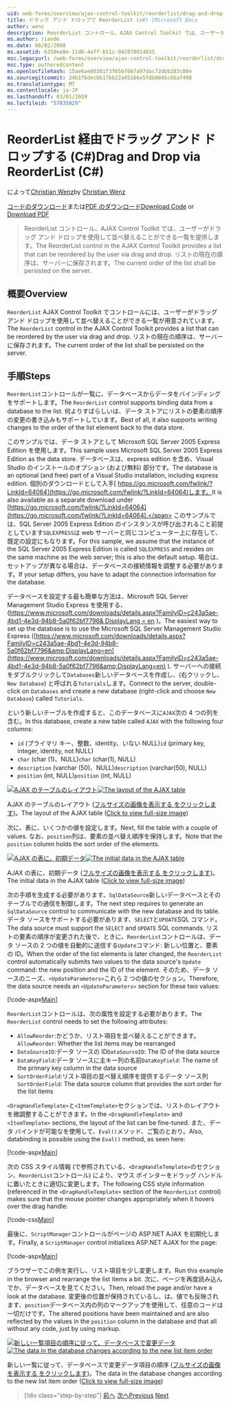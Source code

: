 ```yaml
---
uid: web-forms/overview/ajax-control-toolkit/reorderlist/drag-and-drop-via-reorderlist-cs
title: ドラッグ アンド ドロップで ReorderList (c#) |Microsoft Docs
author: wenz
description: ReorderList コントロール、AJAX Control Toolkit では、ユーザーがドラッグ アンド ドロップを使用して並べ替えることができる一覧を提供します。 現在の注文リストのものとしています.
ms.author: riande
ms.date: 06/02/2008
ms.assetid: 6350ee8e-11d6-4aff-b51c-942878014835
msc.legacyurl: /web-forms/overview/ajax-control-toolkit/reorderlist/drag-and-drop-via-reorderlist-cs
msc.type: authoredcontent
ms.openlocfilehash: 15ae6ae60381f3f656f667a97dac72dbb283c80e
ms.sourcegitcommit: 24b1f6decbb17bb22a45166e5fdb0845c65af498
ms.translationtype: MT
ms.contentlocale: ja-JP
ms.lasthandoff: 03/01/2019
ms.locfileid: "57035029"
---
```

<a name="drag-and-drop-via-reorderlist-c"></a><span data-ttu-id="9a9de-104">ReorderList 経由でドラッグ アンド ドロップする (C#)</span><span class="sxs-lookup"><span data-stu-id="9a9de-104">Drag and Drop via ReorderList (C#)</span></span>
====================
<span data-ttu-id="9a9de-105">によって[Christian Wenz](https://github.com/wenz)</span><span class="sxs-lookup"><span data-stu-id="9a9de-105">by [Christian Wenz](https://github.com/wenz)</span></span>

<span data-ttu-id="9a9de-106">[コードのダウンロード](http://download.microsoft.com/download/9/3/f/93f8daea-bebd-4821-833b-95205389c7d0/ReorderList5.cs.zip)または[PDF のダウンロード](http://download.microsoft.com/download/2/d/c/2dc10e34-6983-41d4-9c08-f78f5387d32b/reorderlist5CS.pdf)</span><span class="sxs-lookup"><span data-stu-id="9a9de-106">[Download Code](http://download.microsoft.com/download/9/3/f/93f8daea-bebd-4821-833b-95205389c7d0/ReorderList5.cs.zip) or [Download PDF](http://download.microsoft.com/download/2/d/c/2dc10e34-6983-41d4-9c08-f78f5387d32b/reorderlist5CS.pdf)</span></span>

> <span data-ttu-id="9a9de-107">ReorderList コントロール、AJAX Control Toolkit では、ユーザーがドラッグ アンド ドロップを使用して並べ替えることができる一覧を提供します。</span><span class="sxs-lookup"><span data-stu-id="9a9de-107">The ReorderList control in the AJAX Control Toolkit provides a list that can be reordered by the user via drag and drop.</span></span> <span data-ttu-id="9a9de-108">リストの現在の順序は、サーバーに保存されます。</span><span class="sxs-lookup"><span data-stu-id="9a9de-108">The current order of the list shall be persisted on the server.</span></span>


## <a name="overview"></a><span data-ttu-id="9a9de-109">概要</span><span class="sxs-lookup"><span data-stu-id="9a9de-109">Overview</span></span>

<span data-ttu-id="9a9de-110">`ReorderList` AJAX Control Toolkit でコントロールには、ユーザーがドラッグ アンド ドロップを使用して並べ替えることができる一覧が用意されています。</span><span class="sxs-lookup"><span data-stu-id="9a9de-110">The `ReorderList` control in the AJAX Control Toolkit provides a list that can be reordered by the user via drag and drop.</span></span> <span data-ttu-id="9a9de-111">リストの現在の順序は、サーバーに保存されます。</span><span class="sxs-lookup"><span data-stu-id="9a9de-111">The current order of the list shall be persisted on the server.</span></span>

## <a name="steps"></a><span data-ttu-id="9a9de-112">手順</span><span class="sxs-lookup"><span data-stu-id="9a9de-112">Steps</span></span>

<span data-ttu-id="9a9de-113">`ReorderList`コントロールが一覧に、データベースからデータをバインディングをサポートします。</span><span class="sxs-lookup"><span data-stu-id="9a9de-113">The `ReorderList` control supports binding data from a database to the list.</span></span> <span data-ttu-id="9a9de-114">何よりすばらしいは、データ ストアにリストの要素の順序の変更の書き込みもサポートしています。</span><span class="sxs-lookup"><span data-stu-id="9a9de-114">Best of all, it also supports writing changes to the order of the list element back to the data store.</span></span>

<span data-ttu-id="9a9de-115">このサンプルでは、データ ストアとして Microsoft SQL Server 2005 Express Edition を使用します。</span><span class="sxs-lookup"><span data-stu-id="9a9de-115">This sample uses Microsoft SQL Server 2005 Express Edition as the data store.</span></span> <span data-ttu-id="9a9de-116">データベースは、express edition を含め、Visual Studio のインストールのオプション (および無料) 部分です。</span><span class="sxs-lookup"><span data-stu-id="9a9de-116">The database is an optional (and free) part of a Visual Studio installation, including express edition.</span></span> <span data-ttu-id="9a9de-117">個別のダウンロードとして入手[ https://go.microsoft.com/fwlink/?LinkId=64064](https://go.microsoft.com/fwlink/?LinkId=64064)します。</span><span class="sxs-lookup"><span data-stu-id="9a9de-117">It is also available as a separate download under [https://go.microsoft.com/fwlink/?LinkId=64064](https://go.microsoft.com/fwlink/?LinkId=64064).</span></span> <span data-ttu-id="9a9de-118">このサンプルでは、SQL Server 2005 Express Edition のインスタンスが呼び出されること前提としています`SQLEXPRESS`は web サーバーと同じコンピューター上に存在して、既定の設定にもなります。</span><span class="sxs-lookup"><span data-stu-id="9a9de-118">For this sample, we assume that the instance of the SQL Server 2005 Express Edition is called `SQLEXPRESS` and resides on the same machine as the web server; this is also the default setup.</span></span> <span data-ttu-id="9a9de-119">場合は、セットアップが異なる場合は、データベースの接続情報を調整する必要があります。</span><span class="sxs-lookup"><span data-stu-id="9a9de-119">If your setup differs, you have to adapt the connection information for the database.</span></span>

<span data-ttu-id="9a9de-120">データベースを設定する最も簡単な方法は、Microsoft SQL Server Management Studio Express を使用する、([https://www.microsoft.com/downloads/details.aspx?FamilyID=c243a5ae-4bd1-4e3d-94b8-5a0f62bf7796&amp; DisplayLang = en](https://www.microsoft.com/downloads/details.aspx?FamilyID=c243a5ae-4bd1-4e3d-94b8-5a0f62bf7796&amp;DisplayLang=en) )。</span><span class="sxs-lookup"><span data-stu-id="9a9de-120">The easiest way to set up the database is to use the Microsoft SQL Server Management Studio Express ([https://www.microsoft.com/downloads/details.aspx?FamilyID=c243a5ae-4bd1-4e3d-94b8-5a0f62bf7796&amp;DisplayLang=en](https://www.microsoft.com/downloads/details.aspx?FamilyID=c243a5ae-4bd1-4e3d-94b8-5a0f62bf7796&amp;DisplayLang=en) ).</span></span> <span data-ttu-id="9a9de-121">サーバーへの接続をダブルクリックして`Databases`新しいデータベースを作成し、(右クリックし、 `New Database`) と呼ばれる`Tutorials`します。</span><span class="sxs-lookup"><span data-stu-id="9a9de-121">Connect to the server, double-click on `Databases` and create a new database (right-click and choose `New Database`) called `Tutorials`.</span></span>

<span data-ttu-id="9a9de-122">という新しいテーブルを作成すると、このデータベースに`AJAX`次の 4 つの列を含む。</span><span class="sxs-lookup"><span data-stu-id="9a9de-122">In this database, create a new table called `AJAX` with the following four columns:</span></span>

- <span data-ttu-id="9a9de-123">`id` (プライマリ キー、整数、identity、いない NULL)</span><span class="sxs-lookup"><span data-stu-id="9a9de-123">`id` (primary key, integer, identity, not NULL)</span></span>
- <span data-ttu-id="9a9de-124">`char` (char (1)、NULL)</span><span class="sxs-lookup"><span data-stu-id="9a9de-124">`char` (char(1), NULL)</span></span>
- <span data-ttu-id="9a9de-125">`description` (varchar (50)、NULL)</span><span class="sxs-lookup"><span data-stu-id="9a9de-125">`description` (varchar(50), NULL)</span></span>
- <span data-ttu-id="9a9de-126">`position` (int, NULL)</span><span class="sxs-lookup"><span data-stu-id="9a9de-126">`position` (int, NULL)</span></span>


<span data-ttu-id="9a9de-127">[![AJAX のテーブルのレイアウト](drag-and-drop-via-reorderlist-cs/_static/image2.png)](drag-and-drop-via-reorderlist-cs/_static/image1.png)</span><span class="sxs-lookup"><span data-stu-id="9a9de-127">[![The layout of the AJAX table](drag-and-drop-via-reorderlist-cs/_static/image2.png)](drag-and-drop-via-reorderlist-cs/_static/image1.png)</span></span>

<span data-ttu-id="9a9de-128">AJAX のテーブルのレイアウト ([フルサイズの画像を表示する をクリックします](drag-and-drop-via-reorderlist-cs/_static/image3.png))。</span><span class="sxs-lookup"><span data-stu-id="9a9de-128">The layout of the AJAX table ([Click to view full-size image](drag-and-drop-via-reorderlist-cs/_static/image3.png))</span></span>


<span data-ttu-id="9a9de-129">次に、表に、いくつかの値を設定します。</span><span class="sxs-lookup"><span data-stu-id="9a9de-129">Next, fill the table with a couple of values.</span></span> <span data-ttu-id="9a9de-130">なお、`position`列は、要素の並べ替え順序を保持します。</span><span class="sxs-lookup"><span data-stu-id="9a9de-130">Note that the `position` column holds the sort order of the elements.</span></span>


<span data-ttu-id="9a9de-131">[![AJAX の表に、初期データ](drag-and-drop-via-reorderlist-cs/_static/image5.png)](drag-and-drop-via-reorderlist-cs/_static/image4.png)</span><span class="sxs-lookup"><span data-stu-id="9a9de-131">[![The initial data in the AJAX table](drag-and-drop-via-reorderlist-cs/_static/image5.png)](drag-and-drop-via-reorderlist-cs/_static/image4.png)</span></span>

<span data-ttu-id="9a9de-132">AJAX の表に、初期データ ([フルサイズの画像を表示する をクリックします](drag-and-drop-via-reorderlist-cs/_static/image6.png))。</span><span class="sxs-lookup"><span data-stu-id="9a9de-132">The initial data in the AJAX table ([Click to view full-size image](drag-and-drop-via-reorderlist-cs/_static/image6.png))</span></span>


<span data-ttu-id="9a9de-133">次の手順を生成する必要があります、`SqlDataSource`新しいデータベースとそのテーブルでの通信を制御します。</span><span class="sxs-lookup"><span data-stu-id="9a9de-133">The next step requires to generate an `SqlDataSource` control to communicate with the new database and its table.</span></span> <span data-ttu-id="9a9de-134">データ ソースをサポートする必要があります、`SELECT`と`UPDATE`SQL コマンド。</span><span class="sxs-lookup"><span data-stu-id="9a9de-134">The data source must support the `SELECT` and `UPDATE` SQL commands.</span></span> <span data-ttu-id="9a9de-135">リストの要素の順序が変更された後で、ときに、`ReorderList`コントロールは、データ ソースの 2 つの値を自動的に送信する`Update`コマンド: 新しい位置と、要素の ID。</span><span class="sxs-lookup"><span data-stu-id="9a9de-135">When the order of the list elements is later changed, the `ReorderList` control automatically submits two values to the data source's `Update` command: the new position and the ID of the element.</span></span> <span data-ttu-id="9a9de-136">そのため、データ ソースのニーズ、`<UpdateParameters>`これら 2 つの値のセクション。</span><span class="sxs-lookup"><span data-stu-id="9a9de-136">Therefore, the data source needs an `<UpdateParameters>` section for these two values:</span></span>

[!code-aspx[Main](drag-and-drop-via-reorderlist-cs/samples/sample1.aspx)]

<span data-ttu-id="9a9de-137">`ReorderList`コントロールは、次の属性を設定する必要があります。</span><span class="sxs-lookup"><span data-stu-id="9a9de-137">The `ReorderList` control needs to set the following attributes:</span></span>

- <span data-ttu-id="9a9de-138">`AllowReorder`:かどうか、リスト項目を並べ替えることができます。</span><span class="sxs-lookup"><span data-stu-id="9a9de-138">`AllowReorder`: Whether the list items may be rearranged</span></span>
- <span data-ttu-id="9a9de-139">`DataSourceID`:データ ソースの ID</span><span class="sxs-lookup"><span data-stu-id="9a9de-139">`DataSourceID`: The ID of the data source</span></span>
- <span data-ttu-id="9a9de-140">`DataKeyField`:データ ソースに主キー列の名前</span><span class="sxs-lookup"><span data-stu-id="9a9de-140">`DataKeyField`: The name of the primary key column in the data source</span></span>
- <span data-ttu-id="9a9de-141">`SortOrderField`:リスト項目の並べ替え順序を提供するデータ ソース列</span><span class="sxs-lookup"><span data-stu-id="9a9de-141">`SortOrderField`: The data source column that provides the sort order for the list items</span></span>

<span data-ttu-id="9a9de-142">`<DragHandleTemplate>`と`<ItemTemplate>`セクションでは、リストのレイアウトを微調整することができます。</span><span class="sxs-lookup"><span data-stu-id="9a9de-142">In the `<DragHandleTemplate>` and `<ItemTemplate>` sections, the layout of the list can be fine-tuned.</span></span> <span data-ttu-id="9a9de-143">また、データ バインドが可能なを使用して、`Eval()`メソッド、ご覧のとおり。</span><span class="sxs-lookup"><span data-stu-id="9a9de-143">Also, databinding is possible using the `Eval()` method, as seen here:</span></span>

[!code-aspx[Main](drag-and-drop-via-reorderlist-cs/samples/sample2.aspx)]

<span data-ttu-id="9a9de-144">次の CSS スタイル情報 (で参照されている、`<DragHandleTemplate>`のセクション、`ReorderList`コントロール) により、マウス ポインターをドラッグ ハンドルに置いたときに適切に変更します。</span><span class="sxs-lookup"><span data-stu-id="9a9de-144">The following CSS style information (referenced in the `<DragHandleTemplate>` section of the `ReorderList` control) makes sure that the mouse pointer changes appropriately when it hovers over the drag handle:</span></span>

[!code-css[Main](drag-and-drop-via-reorderlist-cs/samples/sample3.css)]

<span data-ttu-id="9a9de-145">最後に、`ScriptManager`コントロールがページの ASP.NET AJAX を初期化します。</span><span class="sxs-lookup"><span data-stu-id="9a9de-145">Finally, a `ScriptManager` control initializes ASP.NET AJAX for the page:</span></span>

[!code-aspx[Main](drag-and-drop-via-reorderlist-cs/samples/sample4.aspx)]

<span data-ttu-id="9a9de-146">ブラウザーでこの例を実行し、リスト項目を少し変更します。</span><span class="sxs-lookup"><span data-stu-id="9a9de-146">Run this example in the browser and rearrange the list items a bit.</span></span> <span data-ttu-id="9a9de-147">次に、ページを再度読み込んでか、データベースを見てください。</span><span class="sxs-lookup"><span data-stu-id="9a9de-147">Then, reload the page and/or have a look at the database.</span></span> <span data-ttu-id="9a9de-148">変更後の位置が保持されているし、は、値でも反映されます、`position`データベース内の列のマークアップを使用して、任意のコードは一切だけです。</span><span class="sxs-lookup"><span data-stu-id="9a9de-148">The altered positions have been maintained and are also reflected by the values in the `position` column in the database and that all without any code, just by using markup.</span></span>


<span data-ttu-id="9a9de-149">[![新しい一覧項目の順序に従って、データベースで変更データ](drag-and-drop-via-reorderlist-cs/_static/image8.png)](drag-and-drop-via-reorderlist-cs/_static/image7.png)</span><span class="sxs-lookup"><span data-stu-id="9a9de-149">[![The data in the database changes according to the new list item order](drag-and-drop-via-reorderlist-cs/_static/image8.png)](drag-and-drop-via-reorderlist-cs/_static/image7.png)</span></span>

<span data-ttu-id="9a9de-150">新しい一覧に従って、データベースで変更データ項目の順序 ([フルサイズの画像を表示する をクリックします](drag-and-drop-via-reorderlist-cs/_static/image9.png))。</span><span class="sxs-lookup"><span data-stu-id="9a9de-150">The data in the database changes according to the new list item order ([Click to view full-size image](drag-and-drop-via-reorderlist-cs/_static/image9.png))</span></span>

> [!div class="step-by-step"]
> <span data-ttu-id="9a9de-151">[前へ](using-postbacks-with-reorderlist-cs.md)
> [次へ](using-postbacks-with-reorderlist-vb.md)</span><span class="sxs-lookup"><span data-stu-id="9a9de-151">[Previous](using-postbacks-with-reorderlist-cs.md)
[Next](using-postbacks-with-reorderlist-vb.md)</span></span>
